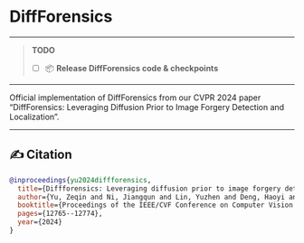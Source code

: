# DiffForensics
---

> **TODO**
> - [ ] 📦 **Release DiffForensics code & checkpoints**

---

Official implementation of DiffForensics from our CVPR 2024 paper “DiffForensics: Leveraging Diffusion Prior to Image Forgery Detection and Localization”.

---




## ✍️ Citation
```bibtex
@inproceedings{yu2024diffforensics,
  title={Diffforensics: Leveraging diffusion prior to image forgery detection and localization},
  author={Yu, Zeqin and Ni, Jiangqun and Lin, Yuzhen and Deng, Haoyi and Li, Bin},
  booktitle={Proceedings of the IEEE/CVF Conference on Computer Vision and Pattern Recognition},
  pages={12765--12774},
  year={2024}
}

